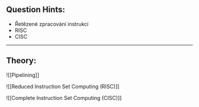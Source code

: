 ## Question Hints:
- Řetězené zpracování instrukcí
- RISC
- CISC
---
## Theory:
![[Pipelining]]

![[Reduced Instruction Set Computing (RISC)]]

![[Complete Instruction Set Computing (CISC)]]

